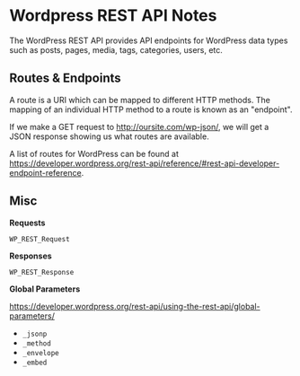 # Wordpress REST API Notes

The WordPress REST API provides API endpoints for WordPress data types such as
posts, pages, media, tags, categories, users, etc.


## Routes & Endpoints

A route is a URI which can be mapped to different HTTP methods. The mapping of
an individual HTTP method to a route is known as an "endpoint".

If we make a GET request to http://oursite.com/wp-json/, we will get a JSON
response showing us what routes are available.

A list of routes for WordPress can be found at
https://developer.wordpress.org/rest-api/reference/#rest-api-developer-endpoint-reference.


## Misc

**Requests**

`WP_REST_Request`

**Responses**

`WP_REST_Response`

**Global Parameters**

https://developer.wordpress.org/rest-api/using-the-rest-api/global-parameters/

- `_jsonp`
- `_method`
- `_envelope`
- `_embed`
